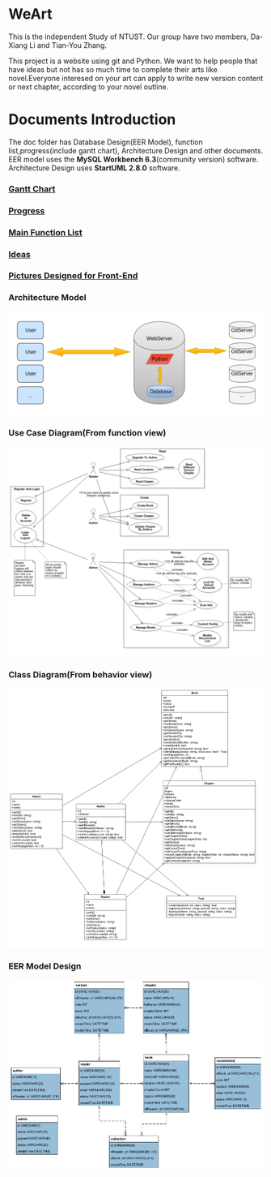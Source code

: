 # WeArt
This is the independent Study of NTUST. Our group have two members, Da-Xiang Li and Tian-You Zhang.

This project is a website using git and Python. We want to help people that have ideas but not has so much time to complete their arts like novel.Everyone interesed on your art can apply to write new version content or next chapter, according to your novel outline.

# Documents Introduction
The doc folder has Database Design(EER Model), function list,progress(include gantt chart), Architecture Design and other documents. EER model uses the **MySQL Workbench 6.3**(community version) software. Architecture Design uses **StartUML 2.8.0** software.

### [Gantt Chart](http://htmlpreview.github.io/?https://github.com/0lidaxiang/WeArt/blob/master/doc/ganttChart.html)
### [Progress](./doc/progress.md)  
### [Main Function List](./doc/main-function-list.md)  
### [Ideas](./doc/ideas-and-design.md)  
### [Pictures Designed for Front-End](./doc/front_end_design)  

### Architecture Model
![Architecture Model](./doc/architecture/architecture.png)

### Use Case Diagram(From function view)
![Use Case Diagram](./doc/architecture/use-case-diagram.png)

### Class Diagram(From behavior view)
![Class Diagram](./doc/architecture/view-class-diagram.png)

### EER Model Design
![EER Model Design Picture](./doc/database/eer-model.png)

